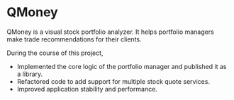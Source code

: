 # QMoney

QMoney is a visual stock portfolio analyzer. It helps portfolio managers make trade recommendations for their clients.

During the course of this project,
- Implemented the core logic of the portfolio manager and published it as a library.
- Refactored code to add support for multiple stock quote services.
- Improved application stability and performance.
